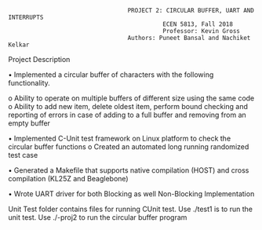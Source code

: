                                       PROJECT 2: CIRCULAR BUFFER, UART AND INTERRUPTS
                                                ECEN 5813, Fall 2018
                                                Professor: Kevin Gross
                                      Authors: Puneet Bansal and Nachiket Kelkar


Project Description
                                        
•	Implemented a circular buffer of characters with the following functionality.

  o	Ability to operate on multiple buffers of different size using the same code 
  o	Ability to add new item, delete oldest item, perform bound checking and reporting of errors in case of adding to a full buffer and         removing from an empty buffer 
  
•	Implemented C-Unit test framework on Linux platform to check the circular buffer functions
  o	Created an automated long running randomized test case 
  
•	Generated a Makefile that supports native compilation (HOST) and cross compilation (KL25Z and Beaglebone)

•	Wrote UART driver for both Blocking as well Non-Blocking Implementation  




Unit Test folder contains files for running CUnit test. 
Use ./test1 is to run the unit test.
Use ./-proj2 to run the circular buffer program
